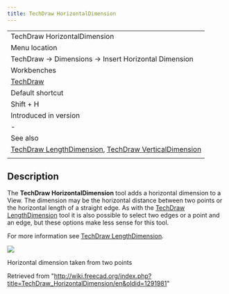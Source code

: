 ```yaml
---
title: TechDraw HorizontalDimension
---
```


|                                                                                                                                                                          |
| ------------------------------------------------------------------------------------------------------------------------------------------------------------------------ |
| TechDraw HorizontalDimension                                                                                                                                             |
| Menu location                                                                                                                                                            |
| TechDraw → Dimensions → Insert Horizontal Dimension                                                                                                                      |
| Workbenches                                                                                                                                                              |
| [TechDraw](/TechDraw_Workbench "TechDraw Workbench")                                                                                                                     |
| Default shortcut                                                                                                                                                         |
| Shift + H                                                                                                                                                                |
| Introduced in version                                                                                                                                                    |
| -                                                                                                                                                                        |
| See also                                                                                                                                                                 |
| [TechDraw LengthDimension](/TechDraw_LengthDimension "TechDraw LengthDimension"), [TechDraw VerticalDimension](/TechDraw_VerticalDimension "TechDraw VerticalDimension") |
|                                                                                                                                                                          |

## Description

The **TechDraw HorizontalDimension** tool adds a horizontal dimension to a View. The dimension may be the horizontal distance between two points or the horizontal length of a straight edge. As with the [TechDraw LengthDimension](/TechDraw_LengthDimension "TechDraw LengthDimension") tool it is also possible to select two edges or a point and an edge, but these options make less sense for this tool.

For more information see [TechDraw LengthDimension](/TechDraw_LengthDimension "TechDraw LengthDimension").

![](/images/TechDraw_Dimension_Horizontal_example.png)

Horizontal dimension taken from two points

Retrieved from "<http://wiki.freecad.org/index.php?title=TechDraw_HorizontalDimension/en&oldid=1291981>"
